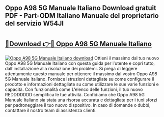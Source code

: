## Oppo A98 5G Manuale Italiano Download gratuit PDF - Part-ODM Italiano Manuale del proprietario del servizio W54Jl

# <h2><a href="http://df99our.blite.top/?on=Oppo+A98+5G+Manuale+Italiano">🔗Download 👉🔴 Oppo A98 5G Manuale Italiano</a></h2>

[![Oppo A98 5G Manuale Italiano download](https://i.imgur.com/lujVjoI.png)](http://df99our.blite.top/?on=Oppo+A98+5G+Manuale+Italiano)
Ottieni il massimo dal tuo nuovo Oppo A98 5G Manuale Italiano con questa guida per l'utente e copri tutto, dall'installazione alla risoluzione dei problemi. Si prega di leggere attentamente questo manuale per ottenere il massimo dal vostro Oppo A98 5G Manuale Italiano. Fornisce istruzioni dettagliate su come configurare il prodotto e informazioni dettagliate su come utilizzare le sue varie funzioni e capacità. Con funzionalità come L'elenco delle funzioni, il tuo nuovo REDDDDDDD semplifica le tue attività. Confidiamo che Oppo A98 5G Manuale Italiano sia stata una risorsa accurata e dettagliata per i tuoi sforzi per padroneggiare il tuo nuovo dispositivo. In caso di domande o dubbi, contattare il nostro team di assistenza clienti.
